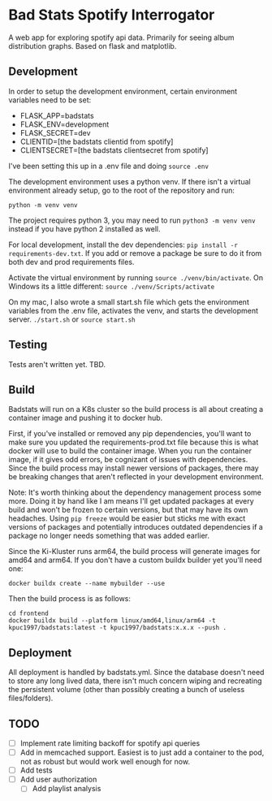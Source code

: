 # Bad Stats Spotify Interrogator

A web app for exploring spotify api data. Primarily for seeing album distribution graphs. 
Based on flask and matplotlib.

## Development

In order to setup the development environment, certain environment variables need to be set:

- FLASK_APP=badstats
- FLASK_ENV=development
- FLASK_SECRET=dev
- CLIENTID=[the badstats clientid from spotify]
- CLIENTSECRET=[the badstats clientsecret from spotify]

I've been setting this up in a .env file and doing `source .env`  

The development environment uses a python venv. If there isn't a virtual environment already setup, go 
to the root of the repository and run:

    python -m venv venv

The project requires python 3, you may need to run `python3 -m venv venv` instead if you have python 2 installed
as well.

For local development, install the dev dependencies: `pip install -r requirements-dev.txt`. If you add or remove a package
be sure to do it from both dev and prod requirements files.

Activate the virtual environment by running `source ./venv/bin/activate`. On Windows its a little different: 
`source ./venv/Scripts/activate` 

On my mac, I also wrote a small start.sh file which gets the environment variables from the .env file, activates the venv,
and starts the development server. `./start.sh` or `source start.sh`

## Testing

Tests aren't written yet. TBD.

## Build

Badstats will run on a K8s cluster so the build process is all about creating a container image and pushing it to docker hub.

First, if you've installed or removed any pip dependencies, you'll want to make sure you updated the requirements-prod.txt file
because this is what docker will use to build the container image. When you run the container image, if it gives odd errors, be
cognizant of issues with dependencies. Since the build process may install newer versions of packages, there may be breaking changes
that aren't reflected in your development environment. 

Note: It's worth thinking about the dependency management process some more. Doing it by hand like I am means I'll get updated packages at every build and won't be frozen to certain versions, but that may have its own headaches. Using `pip freeze` would be
easier but sticks me with exact versions of packages and potentially introduces outdated dependencies if a package no longer needs
something that was added earlier.

Since the Ki-Kluster runs arm64, the build process will generate images for amd64 and arm64. If you don't have a custom buildx
builder yet you'll need one:

    docker buildx create --name mybuilder --use

Then the build process is as follows:

    cd frontend
    docker buildx build --platform linux/amd64,linux/arm64 -t kpuc1997/badstats:latest -t kpuc1997/badstats:x.x.x --push .

## Deployment

All deployment is handled by badstats.yml. Since the database doesn't need to store any long lived data, there isn't much
concern wiping and recreating the persistent volume (other than possibly creating a bunch of useless files/folders).

## TODO
- [ ] Implement rate limiting backoff for spotify api queries
- [ ] Add in memcached support. Easiest is to just add a container to the pod, not as robust but would work well enough for now.
- [ ] Add tests
- [ ] Add user authorization
    - [ ] Add playlist analysis 